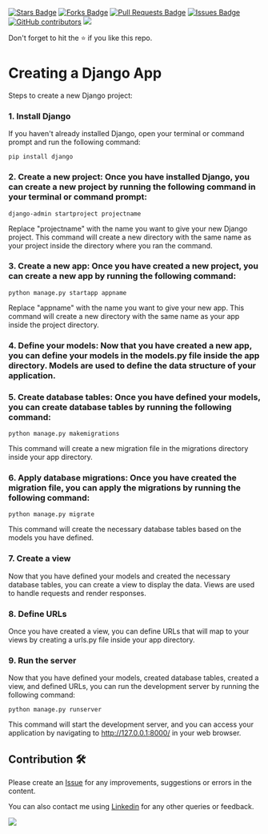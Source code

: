 <a href="https://github.com/drshahizan/python-web/stargazers"><img src="https://img.shields.io/github/stars/drshahizan/python-web" alt="Stars Badge"/></a>
<a href="https://github.com/drshahizan/python-web/network/members"><img src="https://img.shields.io/github/forks/drshahizan/python-web" alt="Forks Badge"/></a>
<a href="https://github.com/drshahizan/python-web/pulls"><img src="https://img.shields.io/github/issues-pr/drshahizan/python-web" alt="Pull Requests Badge"/></a>
<a href="https://github.com/drshahizan/python-web/issues"><img src="https://img.shields.io/github/issues/drshahizan/python-web" alt="Issues Badge"/></a>
<a href="https://github.com/drshahizan/python-web/graphs/contributors"><img alt="GitHub contributors" src="https://img.shields.io/github/contributors/drshahizan/python-web?color=2b9348"></a>
![](https://visitor-badge.glitch.me/badge?page_id=drshahizan/python-web)

Don't forget to hit the :star: if you like this repo.

# Creating a Django App	

Steps to create a new Django project:

### 1. Install Django
If you haven't already installed Django, open your terminal or command prompt and run the following command:

```
pip install django
```

### 2. Create a new project: Once you have installed Django, you can create a new project by running the following command in your terminal or command prompt:

```
django-admin startproject projectname
```

Replace "projectname" with the name you want to give your new Django project. This command will create a new directory with the same name as your project inside the directory where you ran the command.

### 3. Create a new app: Once you have created a new project, you can create a new app by running the following command:

```
python manage.py startapp appname
```

Replace "appname" with the name you want to give your new app. This command will create a new directory with the same name as your app inside the project directory.

### 4. Define your models: Now that you have created a new app, you can define your models in the models.py file inside the app directory. Models are used to define the data structure of your application.

### 5. Create database tables: Once you have defined your models, you can create database tables by running the following command:

```
python manage.py makemigrations
```

This command will create a new migration file in the migrations directory inside your app directory.

### 6. Apply database migrations: Once you have created the migration file, you can apply the migrations by running the following command:

```
python manage.py migrate
```

This command will create the necessary database tables based on the models you have defined.

### 7. Create a view
Now that you have defined your models and created the necessary database tables, you can create a view to display the data. Views are used to handle requests and render responses.

### 8. Define URLs
Once you have created a view, you can define URLs that will map to your views by creating a urls.py file inside your app directory.

### 9. Run the server
Now that you have defined your models, created database tables, created a view, and defined URLs, you can run the development server by running the following command:

```
python manage.py runserver
```

This command will start the development server, and you can access your application by navigating to http://127.0.0.1:8000/ in your web browser.


## Contribution 🛠️
Please create an [Issue](https://github.com/drshahizan/python-web/issues) for any improvements, suggestions or errors in the content.

You can also contact me using [Linkedin](https://www.linkedin.com/in/drshahizan/) for any other queries or feedback.

![](https://visitor-badge.glitch.me/badge?page_id=drshahizan)
